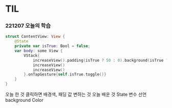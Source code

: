 #  TIL


### 221207 오늘의 학습

```swift
struct ContentView: View {
    @State
    private var isTrue: Bool = false;
    var body: some View {
        VStack{
            increaseView().padding(isTrue ? 50 : 0).background(isTrue ? Color(.blue) : Color(.white)).foregroundColor(isTrue ? .red : .black)
            increaseView()
            increaseView()
        }.onTapGesture{self.isTrue.toggle()}
    }
}
```
오늘 한 것
클릭하면 배경색, 패딩 값 변하는 것
오늘 배운 것 State
변수 선언
background Color 

